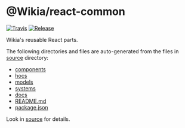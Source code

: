 
# @Wikia/react-common

[![Travis](https://img.shields.io/travis/Wikia/react-common/master.svg?style=flat-square)](https://travis-ci.org/Wikia/react-common)
[![Release](https://img.shields.io/github/package-json/v/Wikia/react-common.svg?style=flat-square)](https://github.com/Wikia/react-common/releases)

Wikia's reusable React parts.

The following directories and files are auto-generated from the files in [source](./source) directory:

* [components](./components)
* [hocs](./hocs)
* [models](./models)
* [systems](./systems)
* [docs](./docs)
* [README.md](./README.md)
* [package.json](./package.json)

Look in [source](./source) for details.
